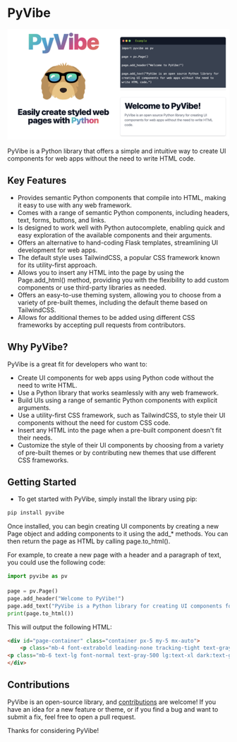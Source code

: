 # PyVibe

![PyVibe logo with sample code](docs/img/social.png)

PyVibe is a Python library that offers a simple and intuitive way to create UI components for web apps without the need to write HTML code.

## Key Features
- Provides semantic Python components that compile into HTML, making it easy to use with any web framework.
- Comes with a range of semantic Python components, including headers, text, forms, buttons, and links.
- Is designed to work well with Python autocomplete, enabling quick and easy exploration of the available components and their arguments.
- Offers an alternative to hand-coding Flask templates, streamlining UI development for web apps.
- The default style uses TailwindCSS, a popular CSS framework known for its utility-first approach.
- Allows you to insert any HTML into the page by using the Page.add_html() method, providing you with the flexibility to add custom components or use third-party libraries as needed.
- Offers an easy-to-use theming system, allowing you to choose from a variety of pre-built themes, including the default theme based on TailwindCSS.
- Allows for additional themes to be added using different CSS frameworks by accepting pull requests from contributors.

## Why PyVibe?
PyVibe is a great fit for developers who want to:

- Create UI components for web apps using Python code without the need to write HTML.
- Use a Python library that works seamlessly with any web framework.
- Build UIs using a range of semantic Python components with explicit arguments.
- Use a utility-first CSS framework, such as TailwindCSS, to style their UI components without the need for custom CSS code.
- Insert any HTML into the page when a pre-built component doesn't fit their needs.
- Customize the style of their UI components by choosing from a variety of pre-built themes or by contributing new themes that use different CSS frameworks.

## Getting Started
- To get started with PyVibe, simply install the library using pip:

```bash
pip install pyvibe
```
Once installed, you can begin creating UI components by creating a new Page object and adding components to it using the add_* methods. You can then return the page as HTML by calling page.to_html().

For example, to create a new page with a header and a paragraph of text, you could use the following code:

```python
import pyvibe as pv

page = pv.Page()
page.add_header("Welcome to PyVibe!")
page.add_text("PyVibe is a Python library for creating UI components for web apps without the need to write HTML code.")
print(page.to_html())
```
This will output the following HTML:

```html
<div id="page-container" class="container px-5 my-5 mx-auto">
    <p class="mb-4 font-extrabold leading-none tracking-tight text-gray-900 dark:text-white  text-xl sm:text-5xl ">Welcome to PyVibe!</p>
<p class="mb-6 text-lg font-normal text-gray-500 lg:text-xl dark:text-gray-400">PyVibe is a Python library for creating UI components for web apps without the need to write HTML code.</p> 
</div>
```

## Contributions
PyVibe is an open-source library, and [contributions](CONTRIBUTING.md) are welcome! If you have an idea for a new feature or theme, or if you find a bug and want to submit a fix, feel free to open a pull request.

Thanks for considering PyVibe!